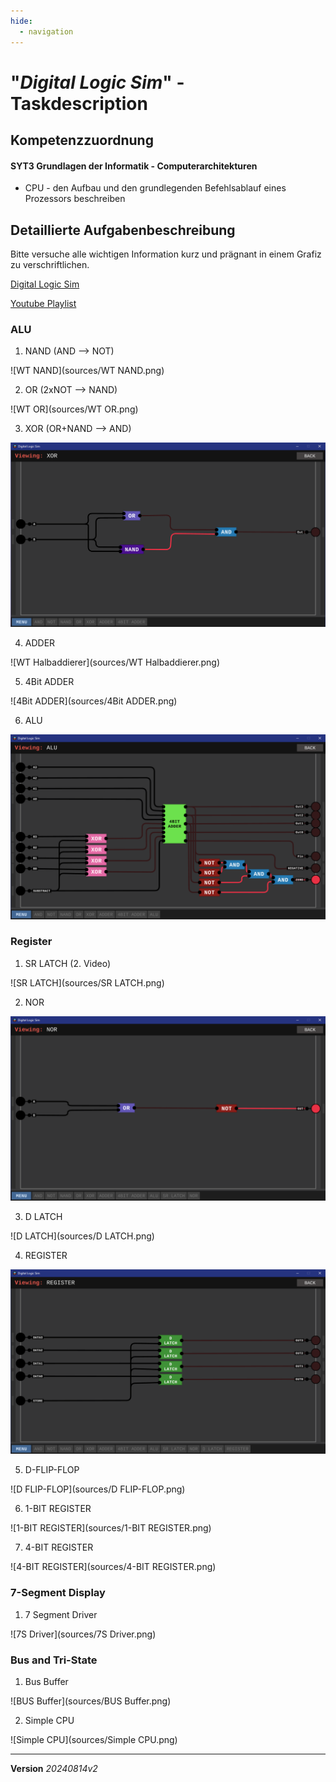 ```yaml
---
hide:
  - navigation
---
```


# "*Digital Logic Sim*" - Taskdescription


## Kompetenzzuordnung

#### SYT3 Grundlagen der Informatik - Computerarchitekturen

* CPU - den Aufbau und den grundlegenden Befehlsablauf eines Prozessors beschreiben

## Detaillierte Aufgabenbeschreibung

Bitte versuche alle wichtigen Information kurz und prägnant in einem Grafiz zu verschriftlichen.

[Digital Logic Sim](https://sebastian.itch.io/digital-logic-sim)

[Youtube Playlist](https://www.youtube.com/playlist?list=PLFt_AvWsXl0dPhqVsKt1Ni_46ARyiCGSq)

### ALU

1. NAND (AND --> NOT)

![WT NAND](sources/WT NAND.png)

2. OR (2xNOT --> NAND)

![WT OR](sources/WT OR.png)

3. XOR (OR+NAND --> AND)

![XOR](sources/XOR.png)



4. ADDER

![WT Halbaddierer](sources/WT Halbaddierer.png)

5. 4Bit ADDER

![4Bit ADDER](sources/4Bit ADDER.png)

6. ALU

![ALU](sources/ALU.png)

### Register

1. SR LATCH (2. Video)

![SR LATCH](sources/SR LATCH.png)

2. NOR

![NOR](sources/NOR.png)

3. D LATCH

![D LATCH](sources/D LATCH.png)

4. REGISTER

![REGISTER](sources/REGISTER.png)

5. D-FLIP-FLOP

![D FLIP-FLOP](sources/D FLIP-FLOP.png)

6. 1-BIT REGISTER

![1-BIT REGISTER](sources/1-BIT REGISTER.png)

7. 4-BIT REGISTER

![4-BIT REGISTER](sources/4-BIT REGISTER.png)

### 7-Segment Display

1. 7 Segment Driver

![7S Driver](sources/7S Driver.png)

### Bus and Tri-State

1. Bus Buffer

![BUS Buffer](sources/BUS Buffer.png)

2. Simple CPU

![Simple CPU](sources/Simple CPU.png)

---

**Version**  *20240814v2*
